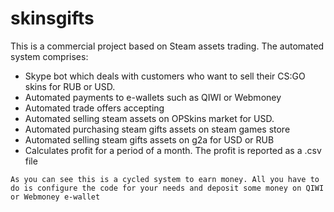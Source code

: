 # skinsgifts
This is a commercial project based on Steam assets trading. 
The automated system comprises:
* Skype bot which deals with customers who want to sell their CS:GO skins for RUB or USD.
* Automated payments to e-wallets such as QIWI or Webmoney
* Automated trade offers accepting
* Automated selling steam assets on OPSkins market for USD.
* Automated purchasing steam gifts assets on steam games store
* Automated selling steam gifts assets on g2a for USD or RUB
* Calculates profit for a period of a month. The profit is reported as a .csv file

`As you can see this is a cycled system to earn money. All you have to do is configure the code for your needs and deposit some money on QIWI or Webmoney e-wallet`
